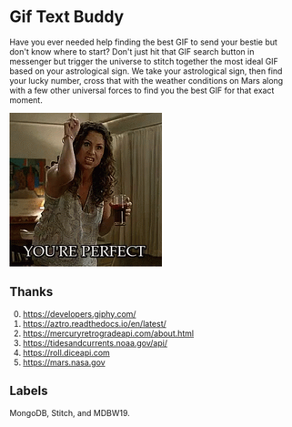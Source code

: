 # Gif Text Buddy

Have you ever needed help finding the best GIF to send your bestie but don't know where to start?  Don't just hit that GIF search button in messenger but trigger the universe to stitch together the most ideal GIF based on your astrological sign.  We take your astrological sign, then find your lucky number, cross that with the weather conditions on Mars along with a few other universal forces to find you the best GIF for that exact moment.

![Maya from Speechless saying "You're Perfect"](https://raw.githubusercontent.com/jjdharmaraj/gif-text-buddy/master/images/speechless.gif)

## Thanks
0. https://developers.giphy.com/
1. https://aztro.readthedocs.io/en/latest/
2. https://mercuryretrogradeapi.com/about.html
3. https://tidesandcurrents.noaa.gov/api/
4. https://roll.diceapi.com
5. https://mars.nasa.gov

## Labels
MongoDB, Stitch, and MDBW19.